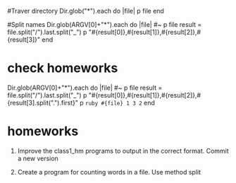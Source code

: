 #Traver directory
Dir.glob("*").each do |file|
	p file
end

#Split names
Dir.glob(ARGV[0]+"*").each do |file|
	#~ p file
	result = file.split("/").last.split("_")
	p "#{result[0]},#{result[1]},#{result[2]},#{result[3]}"
end

# check homeworks
Dir.glob(ARGV[0]+"*").each do |file|
	#~ p file
	result = file.split("/").last.split("_")
	p "#{result[0]},#{result[1]},#{result[2]},#{result[3].split(".").first}"
	p `ruby #{file} 1 3 2`
end

# homeworks
1. Improve the class1_hm programs to output in the correct format. Commit a new version

2. Create a program for counting words in a file. Use method split
